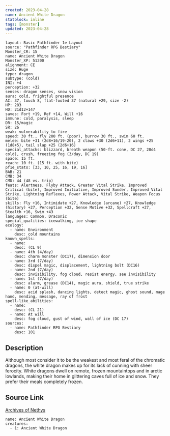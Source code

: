 ```yaml
---
created: 2023-04-28
name: Ancient White Dragon
statblock: inline
tags: [monster]
updated: 2023-04-28
---
```

```statblock
layout: Basic Pathfinder 1e Layout
source: "Pathfinder RPG Bestiary"
Monster_CR: 15
name: Ancient White Dragon
Monster_XP: 51200
alignment: CE
size: Huge
type: dragon
subtype: (cold)
INI: +4
perception: +32
senses: dragon senses, snow vision
aura: cold, frightful presence
AC: 37, touch 8, flat-footed 37 (natural +29, size -2)
HP: 283
HD: 21d12+147
saves: Fort +19, Ref +14, Will +16
immune: cold, paralysis, sleep
DR: 15/magic
SR: 26
weak: vulnerability to fire
speed: 30 ft., fly 200 ft. (poor), burrow 30 ft., swim 60 ft.
melee: bite +31 (2d8+16/19-20), 2 claws +30 (2d6+11), 2 wings +25 (1d8+5), tail slap +25 (2d6+16)
special_attacks: blizzard, breath weapon (50-ft. cone, DC 27, 20d4 cold), crush, freezing fog (3/day, DC 19)
space: 15 ft.
reach: 10 ft. (15 ft. with bite)
pf1e_stats: [33, 10, 25, 16, 19, 16]
BAB: 21
CMB: 34
CMD: 44 (48 vs. trip)
feats: Alertness, Flyby Attack, Greater Vital Strike, Improved Critical (bite), Improved Initiative, Improved Sunder, Improved Vital Strike, Lightning Reflexes, Power Attack, Vital Strike, Weapon Focus (bite)
skills: Fly +16, Intimidate +27, Knowledge (arcane) +27, Knowledge (history) +27, Perception +32, Sense Motive +32, Spellcraft +27, Stealth +16, Swim +43
languages: Common, Draconic
special_qualities: icewalking, ice shape
ecology:
  - name: Environment
    desc: cold mountains
known_spells:
  - name:
    desc: (CL 9)
  - name: 4th (4/day)
    desc: charm monster (DC17), dimension door
  - name: 3rd (7/day)
    desc: dispel magic, displacement, lightning bolt (DC16)
  - name: 2nd (7/day)
    desc: invisibility, fog cloud, resist energy, see invisibility
  - name: 1st (7/day)
    desc: alarm, grease (DC14), magic aura, shield, true strike
  - name: 0 (at-will)
    desc: acid splash, dancing lights, detect magic, ghost sound, mage hand, mending, message, ray of frost
spell-like_abilities:
  - name:
    desc: (CL 21)
  - name: At will
    desc: fog cloud, gust of wind, wall of ice (DC 17)
sources:
  - name: Pathfinder RPG Bestiary
    desc: 101
```
## Description
Although most consider it to be the weakest and most feral of the chromatic dragons, the white dragon makes up for its lack of cunning with sheer ferocity. White dragons dwell on remote, frozen mountaintops and in arctic lowlands, making their home in glittering caves full of ice and snow. They prefer their meals completely frozen.
## Source Link
[Archives of Nethys](https://aonprd.com/MonsterDisplay.aspx?ItemName=Ancient%20White%20Dragon)
```encounter-table
name: Ancient White Dragon
creatures:
  - 1: Ancient White Dragon
```
